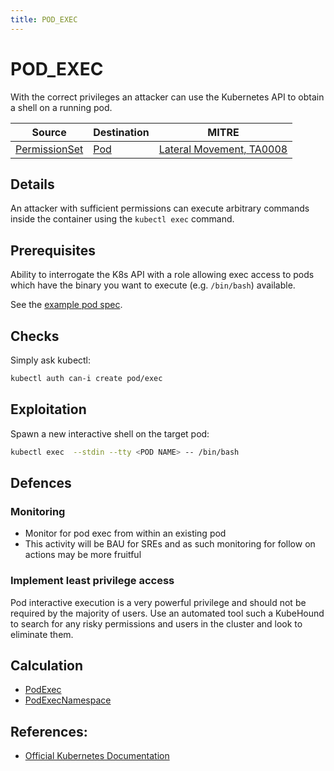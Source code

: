 ```yaml
---
title: POD_EXEC
---
```


<!--
id: POD_EXEC
name: "Exec into running pod"
mitreAttackTechnique: N/A - N/A
mitreAttackTactic: TA0008 - Lateral Movement
-->

# POD_EXEC

With the correct privileges an attacker can use the Kubernetes API to obtain a shell on a running pod.

| Source                                    | Destination                           | MITRE                            |
| ----------------------------------------- | ------------------------------------- |----------------------------------|
| [PermissionSet](../entities/permissionset.md)  | [Pod](../entities/pod.md) | [Lateral Movement, TA0008](https://attack.mitre.org/tactics/TA0008/)  |

## Details

An attacker with sufficient permissions can execute arbitrary commands inside the container using the `kubectl exec` command.

## Prerequisites

Ability to interrogate the K8s API with a role allowing exec access to pods which have the binary you want to execute (e.g. `/bin/bash`) available.

See the [example pod spec](https://github.com/DataDog/KubeHound/tree/main/test/setup/test-cluster/attacks/POD_EXEC.yaml).

## Checks

Simply ask kubectl:

```bash
kubectl auth can-i create pod/exec
```

## Exploitation

Spawn a new interactive shell on the target pod:

```bash
kubectl exec  --stdin --tty <POD NAME> -- /bin/bash
```

## Defences

### Monitoring

+ Monitor for pod exec from within an existing pod 
+ This activity will be BAU for SREs and as such monitoring for follow on actions may be more fruitful

### Implement least privilege access

Pod interactive execution is a very powerful privilege and should not be required by the majority of users. Use an automated tool such a KubeHound to search for any risky permissions and users in the cluster and look to eliminate them.

## Calculation

+ [PodExec](https://github.com/DataDog/KubeHound/tree/main/pkg/kubehound/graph/edge/pod_exec.go)
+ [PodExecNamespace](https://github.com/DataDog/KubeHound/tree/main/pkg/kubehound/graph/edge/pod_exec_namespace.go)

## References:

+ [Official Kubernetes Documentation](https://kubernetes.io/docs/tasks/debug/debug-application/get-shell-running-container/)
